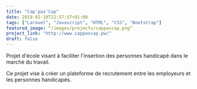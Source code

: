 ```yaml
---
title: "Cap'pas'Cap"
date: 2019-02-10T21:57:57+01:00
tags: ["Laravel", "Javascript", "HTML", "CSS", "Bootstrap"]
featured_image: “/images/projects/cappascap.png”
project_link: "http://www.cappascap.pw/"
draft: false
---
```


Projet d'école visant à faciliter l'insertion des personnes handicapé dans le marché du travail.

Ce projet vise à créer un plateforme de recrutement entre les employeurs et les personnes handicapés.
